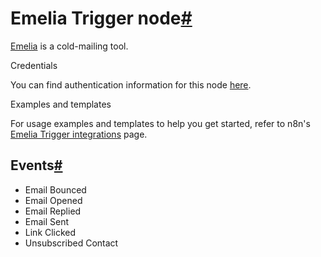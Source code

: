 [](https://github.com/n8n-io/n8n-docs/edit/main/docs/integrations/builtin/trigger-nodes/n8n-nodes-base.emeliatrigger.md "Edit this page")

# Emelia Trigger node[#](#emelia-trigger-node "Permanent link")

[Emelia](https://emelia.io) is a cold-mailing tool.

Credentials

You can find authentication information for this node [here](../../credentials/emelia/).

Examples and templates

For usage examples and templates to help you get started, refer to n8n's [Emelia Trigger integrations](https://n8n.io/integrations/emelia-trigger/) page.

## Events[#](#events "Permanent link")

*   Email Bounced
*   Email Opened
*   Email Replied
*   Email Sent
*   Link Clicked
*   Unsubscribed Contact